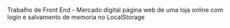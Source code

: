 Trabalho de Front End - Mercado digital página web de uma loja online com login e salvamento de memoria no LocalStorage
